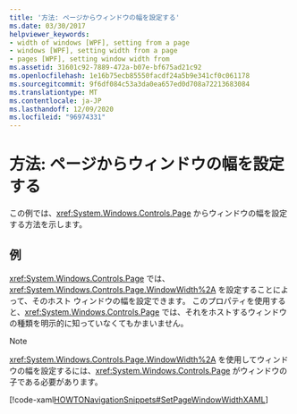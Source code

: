 ```yaml
---
title: '方法: ページからウィンドウの幅を設定する'
ms.date: 03/30/2017
helpviewer_keywords:
- width of windows [WPF], setting from a page
- windows [WPF], setting width from a page
- pages [WPF], setting window width from
ms.assetid: 31601c92-7889-472a-b07e-bf675ad21c92
ms.openlocfilehash: 1e16b75ecb85550facdf24a5b9e341cf0c061178
ms.sourcegitcommit: 9f6df084c53a3da0ea657ed0d708a72213683084
ms.translationtype: MT
ms.contentlocale: ja-JP
ms.lasthandoff: 12/09/2020
ms.locfileid: "96974331"
---
```

# <a name="how-to-set-the-width-of-a-window-from-a-page"></a>方法: ページからウィンドウの幅を設定する
この例では、<xref:System.Windows.Controls.Page> からウィンドウの幅を設定する方法を示します。  
  
## <a name="example"></a>例  
 <xref:System.Windows.Controls.Page> では、<xref:System.Windows.Controls.Page.WindowWidth%2A> を設定することによって、そのホスト ウィンドウの幅を設定できます。 このプロパティを使用すると、<xref:System.Windows.Controls.Page> では、それをホストするウィンドウの種類を明示的に知っていなくてもかまいません。  
  
> [!NOTE]
> <xref:System.Windows.Controls.Page.WindowWidth%2A> を使用してウィンドウの幅を設定するには、<xref:System.Windows.Controls.Page> がウィンドウの子である必要があります。  
  
 [!code-xaml[HOWTONavigationSnippets#SetPageWindowWidthXAML](~/samples/snippets/csharp/VS_Snippets_Wpf/HOWTONavigationSnippets/CSharp/SetWindowWidthPage.xaml#setpagewindowwidthxaml)]
